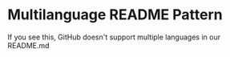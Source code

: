 # Multilanguage README Pattern

If you see this, GitHub doesn't support multiple languages ​​in our README.md
